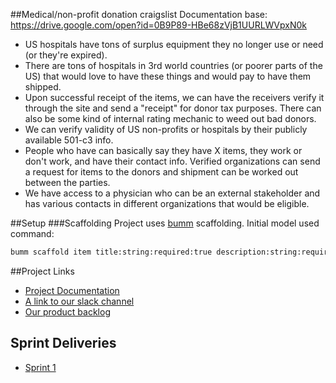 ##Medical/non-profit donation craigslist
Documentation base: https://drive.google.com/open?id=0B9P89-HBe68zVjB1UURLWVpxN0k
* US hospitals have tons of surplus equipment they no longer use or need (or they're expired).
* There are tons of hospitals in 3rd world countries (or poorer parts of the US) that would love to have these things and would pay to have them shipped.
* Upon successful receipt of the items, we can have the receivers verify it through the site and send a "receipt" for donor tax purposes. There can also be some kind of internal rating mechanic to weed out bad donors.
* We can verify validity of US non-profits or hospitals by their publicly available 501-c3 info.
* People who have can basically say they have X items, they work or don't work, and have their contact info. Verified organizations can send a request for items to the donors  and shipment can be worked out between the parties.
* We have access to a physician who can be an external stakeholder and has various contacts in different organizations that would be eligible.

##Setup
###Scaffolding
Project uses [bumm](https://github.com/saintedlama/bumm) scaffolding.  Initial model used command:
```bash
bumm scaffold item title:string:required:true description:string:required:true category:string:required:true condition:string:required:true
```


##Project Links
* [Project Documentation](https://drive.google.com/folderview?id=0B9P89-HBe68zVjB1UURLWVpxN0k&usp=drive_web)
* [A link to our slack channel](https://agilesoftwaredev.slack.com/messages/tonys/)
* [Our product backlog](https://trello.com/b/M7WweWDm/final-project-initial-backlog)

## Sprint Deliveries
* [Sprint 1](https://github.com/ggerrein/medical-interchange/wiki/Sprint-1-Delivery)
